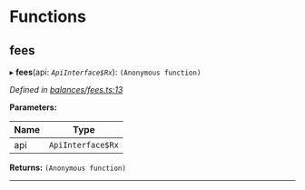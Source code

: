 

# Functions

<a id="fees"></a>

##  fees

▸ **fees**(api: *`ApiInterface$Rx`*): `(Anonymous function)`

*Defined in [balances/fees.ts:13](https://github.com/polkadot-js/api/blob/5a4519d/packages/api-derive/src/balances/fees.ts#L13)*

**Parameters:**

| Name | Type |
| ------ | ------ |
| api | `ApiInterface$Rx` |

**Returns:** `(Anonymous function)`

___


